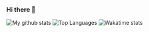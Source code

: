 ### Hi there 👋

![My github stats](https://github-readme-stats.vercel.app/api?username=chermenin&show_icons=true&include_all_commits=true&hide_border=true&title_color=24292e)
![Top Languages](https://github-readme-stats.vercel.app/api/top-langs/?username=chermenin&layout=compact&langs_count=8&hide_border=true&title_color=24292e)
![Wakatime stats](https://github-readme-stats.vercel.app/api/wakatime?username=chermenin&hide_border=true&title_color=24292e&text_color=555555)

<!--

**chermenin/chermenin** is a ✨ _special_ ✨ repository because its `README.md` (this file) appears on your GitHub profile.

Here are some ideas to get you started:

- 🔭 I’m currently working on ...
- 🌱 I’m currently learning ...
- 👯 I’m looking to collaborate on ...
- 🤔 I’m looking for help with ...
- 💬 Ask me about ...
- 📫 How to reach me: ...
- 😄 Pronouns: ...
- ⚡ Fun fact: ...
-->
